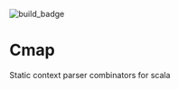 ![build_badge](https://circleci.com/gh/besuikerd/cmap.svg?&style=shield)

# Cmap

Static context parser combinators for scala